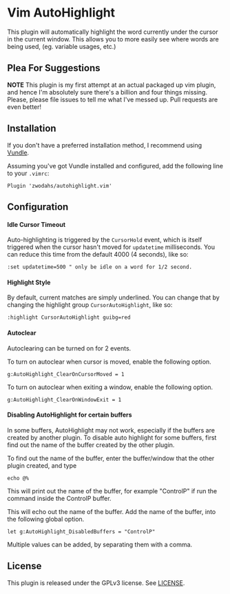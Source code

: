 Vim AutoHighlight
=================

This plugin will automatically highlight the word currently under the cursor
in the current window. This allows you to more easily see where words are
being used, (eg. variable usages, etc.)

Plea For Suggestions
--------------------

**NOTE** This plugin is my first attempt at an actual packaged up vim plugin,
and hence I'm absolutely sure there's a billion and four things missing. Please,
please file issues to tell me what I've messed up. Pull requests are even better!

Installation
------------

If you don't have a preferred installation method, I recommend using [Vundle][].

Assuming you've got Vundle installed and configured, add the following line to
your `.vimrc`:

```vim
Plugin 'zwodahs/autohighlight.vim'
```

Configuration
-------------

#### Idle Cursor Timeout
Auto-highlighting is triggered by the `CursorHold` event, which is itself triggered
when the cursor hasn't moved for `updatetime` milliseconds. You can reduce this time
from the default 4000 (4 seconds), like so:

```vim
:set updatetime=500 " only be idle on a word for 1/2 second.
```

#### Highlight Style
By default, current matches are simply underlined. You can change that by changing
the highlight group `CursorAutoHighlight`, like so:

```vim
:highlight CursorAutoHighlight guibg=red
```

#### Autoclear
Autoclearing can be turned on for 2 events.

To turn on autoclear when cursor is moved, enable the following option.
```
g:AutoHighlight_ClearOnCursorMoved = 1
```

To turn on autoclear when exiting a window, enable the following option.
```
g:AutoHighlight_ClearOnWindowExit = 1
```

#### Disabling AutoHighlight for certain buffers
In some buffers, AutoHighlight may not work, especially if the buffers are created by another plugin.
To disable auto highlight for some buffers, first find out the name of the buffer created by the other plugin.

To find out the name of the buffer, enter the buffer/window that the other plugin created, and type

```
echo @%
```
This will print out the name of the buffer, for example "ControlP" if run the command inside the ControlP buffer.

This will echo out the name of the buffer.
Add the name of the buffer, into the following global option.

```
let g:AutoHighlight_DisabledBuffers = "ControlP"
```

Multiple values can be added, by separating them with a comma.

License
-------

This plugin is released under the GPLv3 license. See [LICENSE][].

[Vundle]: https://github.com/gmarik/vundle
[LICENSE]: ./license.md
